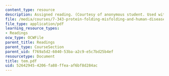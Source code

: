 ```yaml
---
content_type: resource
description: Assigned reading. (Courtesy of anonymous student. Used with permission.)
file: /media/courses/7-343-protein-folding-misfolding-and-human-disease-fall-2004/526429454206fa88ffeaaf6bf8d284ac_tem.pdf
file_type: application/pdf
learning_resource_types:
- Readings
ocw_type: OCWFile
parent_title: Readings
parent_type: CourseSection
parent_uid: f769a5d2-6040-53ba-a2c9-e5c7bd25b4ef
resourcetype: Document
title: tem.pdf
uid: 52642945-4206-fa88-ffea-af6bf8d284ac
---
```


